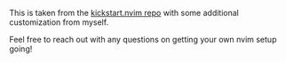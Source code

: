 This is taken from the [kickstart.nvim repo](https://github.com/nvim-lua/kickstart.nvim) with some additional customization from myself.

Feel free to reach out with any questions on getting your own nvim setup going!
